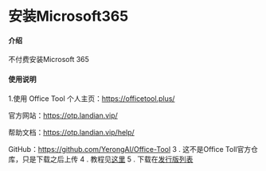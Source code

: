 # 安装Microsoft365

#### 介绍
不付费安装Microsoft 365

#### 使用说明
1.使用 Office Tool
个人主页：https://officetool.plus/

官方网站：https://otp.landian.vip/

帮助文档：https://otp.landian.vip/help/

GitHub：https://github.com/YerongAI/Office-Tool
3 .  这不是Office Toll官方仓库，只是下载之后上传
4 .  教程见[这里](https://zhuanlan.zhihu.com/p/350520662)
5 .  下载在[发行版列表](http://https://gitee.com/lenovo-man/a-visual-work/releases)


